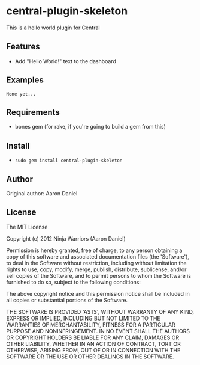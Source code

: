 central-plugin-skeleton
===========

This is a hello world plugin for Central

Features
--------

* Add "Hello World!" text to the dashboard

Examples
--------

    None yet...

Requirements
------------

* bones gem (for rake, if you're going to build a gem from this)

Install
-------

* `sudo gem install central-plugin-skeleton`

Author
------

Original author: Aaron Daniel

License
-------

The MIT License

Copyright (c) 2012 Ninja Warriors (Aaron Daniel)

Permission is hereby granted, free of charge, to any person obtaining
a copy of this software and associated documentation files (the
'Software'), to deal in the Software without restriction, including
without limitation the rights to use, copy, modify, merge, publish,
distribute, sublicense, and/or sell copies of the Software, and to
permit persons to whom the Software is furnished to do so, subject to
the following conditions:

The above copyright notice and this permission notice shall be
included in all copies or substantial portions of the Software.

THE SOFTWARE IS PROVIDED 'AS IS', WITHOUT WARRANTY OF ANY KIND,
EXPRESS OR IMPLIED, INCLUDING BUT NOT LIMITED TO THE WARRANTIES OF
MERCHANTABILITY, FITNESS FOR A PARTICULAR PURPOSE AND NONINFRINGEMENT.
IN NO EVENT SHALL THE AUTHORS OR COPYRIGHT HOLDERS BE LIABLE FOR ANY
CLAIM, DAMAGES OR OTHER LIABILITY, WHETHER IN AN ACTION OF CONTRACT,
TORT OR OTHERWISE, ARISING FROM, OUT OF OR IN CONNECTION WITH THE
SOFTWARE OR THE USE OR OTHER DEALINGS IN THE SOFTWARE.
